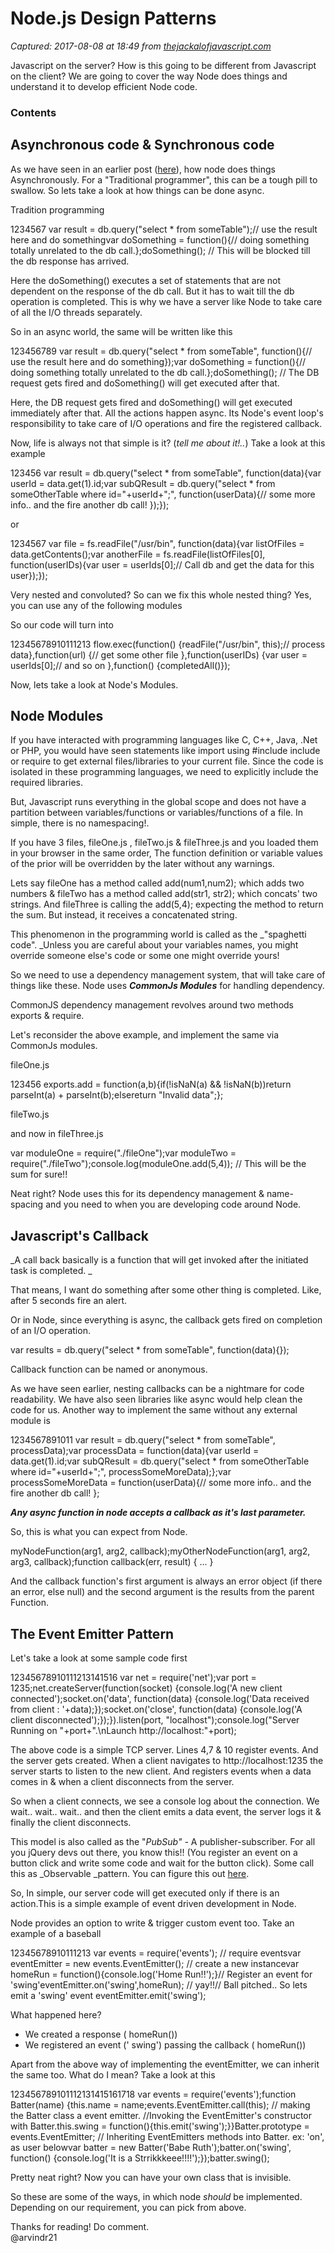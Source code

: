 # Node.js Design Patterns

_Captured: 2017-08-08 at 18:49 from [thejackalofjavascript.com](http://thejackalofjavascript.com/node-js-design-patterns/)_

Javascript on the server? How is this going to be different from Javascript on the client? We are going to cover the way Node does things and understand it to develop efficient Node code.

### Contents

## Asynchronous code & Synchronous code

As we have seen in an earlier post ([here](http://thejackalofjavascript.com/nodejs/)), how node does things Asynchronously. For a "Traditional programmer", this can be a tough pill to swallow. So lets take a look at how things can be done async.

Tradition programming

1234567 
var result = db.query("select * from someTable");// use the result here and do somethingvar doSomething = function(){// doing something totally unrelated to the db call.};doSomething(); // This will be blocked till the db response has arrived.

Here the doSomething() executes a set of statements that are not dependent on the response of the db call. But it has to wait till the db operation is completed. This is why we have a server like Node to take care of all the I/O threads separately.

So in an async world, the same will be written like this

123456789 
var result = db.query("select * from someTable", function(){// use the result here and do something});var doSomething = function(){// doing something totally unrelated to the db call.};doSomething(); // The DB request gets fired and doSomething() will get executed after that.

Here, the DB request gets fired and doSomething() will get executed immediately after that. All the actions happen async. Its Node's event loop's responsibility to take care of I/O operations and fire the registered callback.

Now, life is always not that simple is it? (_tell me about it!.._) Take a look at this example

123456 
var result = db.query("select * from someTable", function(data){var userId = data.get(1).id;var subQResult = db.query("select * from someOtherTable where id="+userId+";", function(userData){// some more info.. and the fire another db call! });});

or

1234567 
var file = fs.readFile("/usr/bin", function(data){var listOfFiles = data.getContents();var anotherFile = fs.readFile(listOfFiles[0], function(userIDs){var user = userIds[0];// Call db and get the data for this user});});

Very nested and convoluted? So can we fix this whole nested thing? Yes, you can use any of the following modules

So our code will turn into

12345678910111213 
flow.exec(function() {readFile("/usr/bin", this);// process data},function(url) {// get some other file },function(userIDs) {var user = userIds[0];// and so on },function() {completedAll()});

Now, lets take a look at Node's Modules.

## Node Modules

If you have interacted with programming languages like C, C++, Java, .Net or PHP, you would have seen statements like import using #include include or require to get external files/libraries to your current file. Since the code is isolated in these programming languages, we need to explicitly include the required libraries.

But, Javascript runs everything in the global scope and does not have a partition between variables/functions or variables/functions of a file. In simple, there is no namespacing!.

If you have 3 files, fileOne.js , fileTwo.js & fileThree.js and you loaded them in your browser in the same order, The function definition or variable values of the prior will be overridden by the later without any warnings.

Lets say fileOne has a method called add(num1,num2); which adds two numbers & fileTwo has a method called add(str1, str2); which concats' two strings. And fileThree is calling the add(5,4); expecting the method to return the sum. But instead, it receives a concatenated string.

This phenomenon in the programming world is called as the _"spaghetti code". _Unless you are careful about your variables names, you might override someone else's code or some one might override yours!

So we need to use a dependency management system, that will take care of things like these. Node uses **_CommonJs Modules_** for handling dependency.

CommonJS dependency management revolves around two methods exports & require.

Let's reconsider the above example, and implement the same via CommonJs modules.

fileOne.js

123456 
exports.add = function(a,b){if(!isNaN(a) && !isNaN(b))return parseInt(a) + parseInt(b);elsereturn "Invalid data";};

fileTwo.js

and now in fileThree.js

var moduleOne = require("./fileOne");var moduleTwo = require("./fileTwo");console.log(moduleOne.add(5,4)); // This will be the sum for sure!!

Neat right? Node uses this for its dependency management & name-spacing and you need to when you are developing code around Node.

## Javascript's Callback

_A call back basically is a function that will get invoked after the initiated task is completed. _

That means, I want do something after some other thing is completed. Like, after 5 seconds fire an alert.

Or in Node, since everything is async, the callback gets fired on completion of an I/O operation.

var results = db.query("select * from someTable", function(data){});

Callback function can be named or anonymous.

As we have seen earlier, nesting callbacks can be a nightmare for code readability. We have also seen libraries like async would help clean the code for us. Another way to implement the same without any external module is

1234567891011 
var result = db.query("select * from someTable", processData);var processData = function(data){var userId = data.get(1).id;var subQResult = db.query("select * from someOtherTable where id="+userId+";", processSomeMoreData);};var processSomeMoreData = function(userData){// some more info.. and the fire another db call! };

**_Any async function in node accepts a callback as it's last parameter._**

So, this is what you can expect from Node.

myNodeFunction(arg1, arg2, callback);myOtherNodeFunction(arg1, arg2, arg3, callback);function callback(err, result) { ... }

And the callback function's first argument is always an error object (if there an error, else null) and the second argument is the results from the parent Function.

## The Event Emitter Pattern

Let's take a look at some sample code first

12345678910111213141516 
var net = require('net');var port = 1235;net.createServer(function(socket) {console.log('A new client connected');socket.on('data', function(data) {console.log('Data received from client : '+data);});socket.on('close', function(data) {console.log('A client disconnected');});}).listen(port, "localhost");console.log("Server Running on "+port+".\nLaunch http://localhost:"+port);

The above code is a simple TCP server. Lines 4,7 & 10 register events. And the server gets created. When a client navigates to http://localhost:1235 the server starts to listen to the new client. And registers events when a data comes in & when a client disconnects from the server.

So when a client connects, we see a console log about the connection. We wait.. wait.. wait.. and then the client emits a data event, the server logs it & finally the client disconnects.

This model is also called as the "_PubSub" -_ A publisher-subscriber. For all you jQuery devs out there, you know this!! (You register an event on a button click and write some code and wait for the button click). Some call this as _Observable _pattern. You can figure this out [here](http://stackoverflow.com/a/15596131/1015046).

So, In simple, our server code will get executed only if there is an action.This is a simple example of event driven development in Node.

Node provides an option to write & trigger custom event too. Take an example of a baseball

12345678910111213 
var events = require('events'); // require eventsvar eventEmitter = new events.EventEmitter(); // create a new instancevar homeRun = function(){console.log('Home Run!!');}// Register an event for 'swing'eventEmitter.on('swing',homeRun); // yay!!// Ball pitched.. So lets emit a 'swing' event eventEmitter.emit('swing');

What happened here?

  * We created a response ( homeRun())
  * We registered an event (' swing') passing the callback ( homeRun())

Apart from the above way of implementing the eventEmitter, we can inherit the same too. What do I mean? Take a look at this

123456789101112131415161718 
var events = require('events');function Batter(name) {this.name = name;events.EventEmitter.call(this); // making the Batter class a event emitter. //Invoking the EventEmitter's constructor with Batter.this.swing = function(){this.emit('swing');}}Batter.prototype = events.EventEmitter; // Inheriting EventEmitters methods into Batter. ex: 'on', as user belowvar batter = new Batter('Babe Ruth');batter.on('swing', function() {console.log('It is a Strrikkkeee!!!!');});batter.swing();

Pretty neat right? Now you can have your own class that is invisible.

So these are some of the ways, in which node _should_ be implemented. Depending on our requirement, you can pick from above.

Thanks for reading! Do comment.  
@arvindr21
